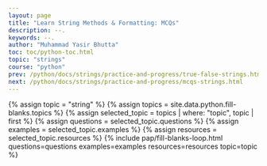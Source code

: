 ```yaml
---
layout: page
title: "Learn String Methods & Formatting: MCQs"
description: --.
keywords: --.
author: "Muhammad Yasir Bhutta"
toc: toc/python-toc.html
topic: "strings"
course: "python"
prev: /python/docs/strings/practice-and-progress/true-false-strings.html
next: /python/docs/strings/practice-and-progress/mcqs-strings.html
---
```


{% assign topic = "string" %}
{% assign topics = site.data.python.fill-blanks.topics %}
{% assign selected_topic = topics | where: "topic", topic | first %}
{% assign questions = selected_topic.questions %}
{% assign examples = selected_topic.examples %}
{% assign resources = selected_topic.resources %}
{% include pap/fill-blanks-loop.html questions=questions examples=examples resources=resources topic=topic %}